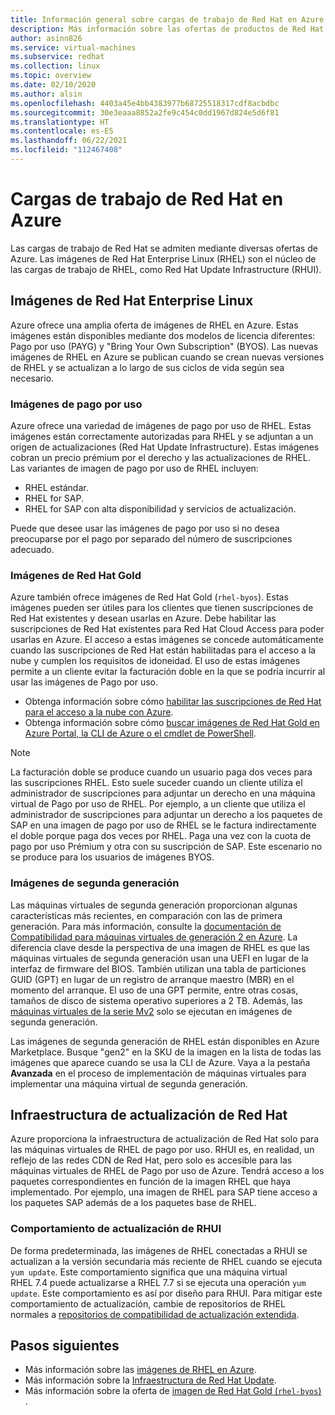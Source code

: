 ```yaml
---
title: Información general sobre cargas de trabajo de Red Hat en Azure | Microsoft Docs
description: Más información sobre las ofertas de productos de Red Hat disponibles en Azure
author: asinn826
ms.service: virtual-machines
ms.subservice: redhat
ms.collection: linux
ms.topic: overview
ms.date: 02/10/2020
ms.author: alsin
ms.openlocfilehash: 4403a45e4bb4383977b68725518317cdf8acbdbc
ms.sourcegitcommit: 30e3eaaa8852a2fe9c454c0dd1967d824e5d6f81
ms.translationtype: HT
ms.contentlocale: es-ES
ms.lasthandoff: 06/22/2021
ms.locfileid: "112467408"
---
```

# <a name="red-hat-workloads-on-azure"></a>Cargas de trabajo de Red Hat en Azure

Las cargas de trabajo de Red Hat se admiten mediante diversas ofertas de Azure. Las imágenes de Red Hat Enterprise Linux (RHEL) son el núcleo de las cargas de trabajo de RHEL, como Red Hat Update Infrastructure (RHUI).

## <a name="red-hat-enterprise-linux-images"></a>Imágenes de Red Hat Enterprise Linux

Azure ofrece una amplia oferta de imágenes de RHEL en Azure. Estas imágenes están disponibles mediante dos modelos de licencia diferentes: Pago por uso (PAYG) y "Bring Your Own Subscription" (BYOS). Las nuevas imágenes de RHEL en Azure se publican cuando se crean nuevas versiones de RHEL y se actualizan a lo largo de sus ciclos de vida según sea necesario.

### <a name="pay-as-you-go-images"></a>Imágenes de pago por uso

Azure ofrece una variedad de imágenes de pago por uso de RHEL. Estas imágenes están correctamente autorizadas para RHEL y se adjuntan a un origen de actualizaciones (Red Hat Update Infrastructure). Estas imágenes cobran un precio prémium por el derecho y las actualizaciones de RHEL. Las variantes de imagen de pago por uso de RHEL incluyen:

* RHEL estándar.
* RHEL for SAP.
* RHEL for SAP con alta disponibilidad y servicios de actualización.

Puede que desee usar las imágenes de pago por uso si no desea preocuparse por el pago por separado del número de suscripciones adecuado.

### <a name="red-hat-gold-images"></a>Imágenes de Red Hat Gold

Azure también ofrece imágenes de Red Hat Gold (`rhel-byos`). Estas imágenes pueden ser útiles para los clientes que tienen suscripciones de Red Hat existentes y desean usarlas en Azure. Debe habilitar las suscripciones de Red Hat existentes para Red Hat Cloud Access para poder usarlas en Azure. El acceso a estas imágenes se concede automáticamente cuando las suscripciones de Red Hat están habilitadas para el acceso a la nube y cumplen los requisitos de idoneidad. El uso de estas imágenes permite a un cliente evitar la facturación doble en la que se podría incurrir al usar las imágenes de Pago por uso.
* Obtenga información sobre cómo [habilitar las suscripciones de Red Hat para el acceso a la nube con Azure](https://access.redhat.com/documentation/en-us/red_hat_subscription_management/1/html/red_hat_cloud_access_reference_guide/red-hat-cloud-access-program-overview_cloud-access#ref_ca-unit-conversion_cloud-access).
* Obtenga información sobre cómo [buscar imágenes de Red Hat Gold en Azure Portal, la CLI de Azure o el cmdlet de PowerShell](./byos.md).

> [!NOTE]
> La facturación doble se produce cuando un usuario paga dos veces para las suscripciones RHEL. Esto suele suceder cuando un cliente utiliza el administrador de suscripciones para adjuntar un derecho en una máquina virtual de Pago por uso de RHEL. Por ejemplo, a un cliente que utiliza el administrador de suscripciones para adjuntar un derecho a los paquetes de SAP en una imagen de pago por uso de RHEL se le factura indirectamente el doble porque paga dos veces por RHEL. Paga una vez con la cuota de pago por uso Prémium y otra con su suscripción de SAP. Este escenario no se produce para los usuarios de imágenes BYOS.

### <a name="generation-2-images"></a>Imágenes de segunda generación

Las máquinas virtuales de segunda generación proporcionan algunas características más recientes, en comparación con las de primera generación. Para más información, consulte la [documentación de Compatibilidad para máquinas virtuales de generación 2 en Azure](../../generation-2.md). La diferencia clave desde la perspectiva de una imagen de RHEL es que las máquinas virtuales de segunda generación usan una UEFI en lugar de la interfaz de firmware del BIOS. También utilizan una tabla de particiones GUID (GPT) en lugar de un registro de arranque maestro (MBR) en el momento del arranque. El uso de una GPT permite, entre otras cosas, tamaños de disco de sistema operativo superiores a 2 TB. Además, las [máquinas virtuales de la serie Mv2](../../mv2-series.md) solo se ejecutan en imágenes de segunda generación.

Las imágenes de segunda generación de RHEL están disponibles en Azure Marketplace. Busque "gen2" en la SKU de la imagen en la lista de todas las imágenes que aparece cuando se usa la CLI de Azure. Vaya a la pestaña **Avanzada** en el proceso de implementación de máquinas virtuales para implementar una máquina virtual de segunda generación.

## <a name="red-hat-update-infrastructure"></a>Infraestructura de actualización de Red Hat

Azure proporciona la infraestructura de actualización de Red Hat solo para las máquinas virtuales de RHEL de pago por uso. RHUI es, en realidad, un reflejo de las redes CDN de Red Hat, pero solo es accesible para las máquinas virtuales de RHEL de Pago por uso de Azure. Tendrá acceso a los paquetes correspondientes en función de la imagen RHEL que haya implementado. Por ejemplo, una imagen de RHEL para SAP tiene acceso a los paquetes SAP además de a los paquetes base de RHEL.

### <a name="rhui-update-behavior"></a>Comportamiento de actualización de RHUI

De forma predeterminada, las imágenes de RHEL conectadas a RHUI se actualizan a la versión secundaria más reciente de RHEL cuando se ejecuta `yum update`. Este comportamiento significa que una máquina virtual RHEL 7.4 puede actualizarse a RHEL 7.7 si se ejecuta una operación `yum update`. Este comportamiento es así por diseño para RHUI. Para mitigar este comportamiento de actualización, cambie de repositorios de RHEL normales a [repositorios de compatibilidad de actualización extendida](./redhat-rhui.md#rhel-eus-and-version-locking-rhel-vms).

## <a name="next-steps"></a>Pasos siguientes

* Más información sobre las [imágenes de RHEL en Azure](./redhat-images.md).
* Más información sobre la [Infraestructura de Red Hat Update](./redhat-rhui.md).
* Más información sobre la oferta de [imagen de Red Hat Gold (`rhel-byos`) ](./byos.md).
